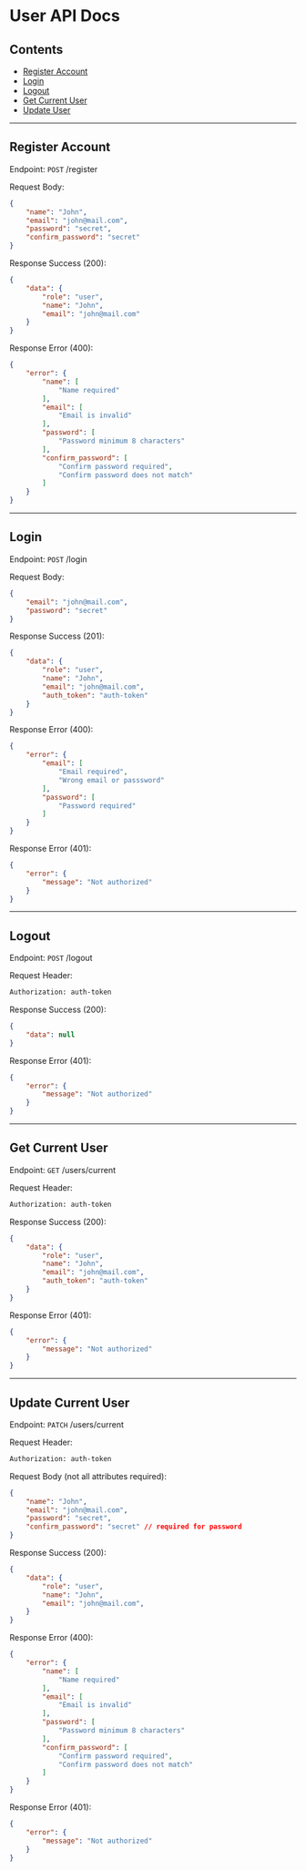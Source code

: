 # User API Docs

## Contents
- [Register Account](#register-account)
- [Login](#login)
- [Logout](#logout)
- [Get Current User](#get-current-user)
- [Update User](#update-current-user)

---

## Register Account
Endpoint: ```POST``` /register

Request Body:
```json
{
    "name": "John",
    "email": "john@mail.com",
    "password": "secret",
    "confirm_password": "secret"
}
```

Response Success (200):
```json
{
    "data": {
        "role": "user",
        "name": "John",
        "email": "john@mail.com"
    }
}
```

Response Error (400):
```json
{
    "error": {
        "name": [
            "Name required"
        ],
        "email": [
            "Email is invalid"
        ],
        "password": [
            "Password minimum 8 characters"
        ],
        "confirm_password": [
            "Confirm password required",
            "Confirm password does not match"
        ]
    }
}
```

---

## Login
Endpoint: ```POST``` /login

Request Body:
```json
{
    "email": "john@mail.com",
    "password": "secret"
}
```

Response Success (201):
```json
{
    "data": {
        "role": "user",
        "name": "John",
        "email": "john@mail.com",
        "auth_token": "auth-token"
    }
}
```

Response Error (400):
```json
{
    "error": {
        "email": [
            "Email required",
            "Wrong email or passsword"
        ],
        "password": [
            "Password required"
        ]
    }
}
```

Response Error (401):
```json
{
    "error": {
        "message": "Not authorized"
    }
}
```

---

## Logout
Endpoint: ```POST``` /logout

Request Header:
```sh
Authorization: auth-token
```

Response Success (200):
```json
{
    "data": null
}
```
Response Error (401):
```json
{
    "error": {
        "message": "Not authorized"
    }
}
```

---

## Get Current User
Endpoint: ```GET``` /users/current

Request Header:
```sh
Authorization: auth-token
```

Response Success (200):
```json
{
    "data": {
        "role": "user",
        "name": "John",
        "email": "john@mail.com",
        "auth_token": "auth-token"
    }
}
```

Response Error (401):
```json
{
    "error": {
        "message": "Not authorized"
    }
}
```

---

## Update Current User
Endpoint: ```PATCH``` /users/current

Request Header:
```sh
Authorization: auth-token
```

Request Body (not all attributes required):
```json
{
    "name": "John",
    "email": "john@mail.com",
    "password": "secret",
    "confirm_password": "secret" // required for password
}
```

Response Success (200):
```json
{
    "data": {
        "role": "user",
        "name": "John",
        "email": "john@mail.com",
    }
}
```

Response Error (400):
```json
{
    "error": {
        "name": [
            "Name required"
        ],
        "email": [
            "Email is invalid"
        ],
        "password": [
            "Password minimum 8 characters"
        ],
        "confirm_password": [
            "Confirm password required",
            "Confirm password does not match"
        ]
    }
}
```

Response Error (401):
```json
{
    "error": {
        "message": "Not authorized"
    }
}
```
